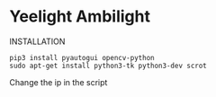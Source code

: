 # Yeelight Ambilight
INSTALLATION

```
pip3 install pyautogui opencv-python
sudo apt-get install python3-tk python3-dev scrot
```
Change the ip in the script
